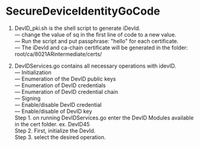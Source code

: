 # SecureDeviceIdentityGoCode

1. DevID_pki.sh is the shell script to generate iDevId.\
    — change the value of sq in the first line of code to a new value.\
    — Run the script and put passphrase: "hello" for each certificate.\
    — The iDevId and ca-chain certificate will be generated in the folder: root/ca/8021ARintermediate/certs/  

2. DevIDServices.go contains all necessary operations with idevID.\
    — Initialization\
    — Enumeration of the DevID public keys\
    — Enumeration of DevID credentials\
    — Enumeration of DevID credential chain\
    — Signing\
    — Enable/disable DevID credential\
    — Enable/disable of DevID key\
    Step 1. on running DevIDServices.go enter the DevID Modules available in the cert folder. ex. DevID45\
    Step 2. First, initialize the DevId.\
    Step 3. select the desired operation.
